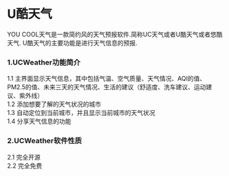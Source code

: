 # U酷天气
YOU COOL天气是一款简约风的天气预报软件.简称UC天气或者U酷天气或者悠酷天气. U酷天气的主要功能是进行天气信息的预报.

### 1.UCWeather功能简介 
1.1 主界面显示天气信息，其中包括气温、空气质量、天气情况、AQI的值、PM2.5的值、未来三天的天气情况、生活的建议（舒适度、洗车建议、运动建议、紫外线）<br>
1.2 添加想要了解的天气状况的城市<br>
1.3 自动定位到当前城市，并且显示当前城市的天气状况<br>
1.4 分享天气信息的功能<br>

### 2.UCWeather软件性质
2.1 完全开源<br>
2.2 完全免费<br>
